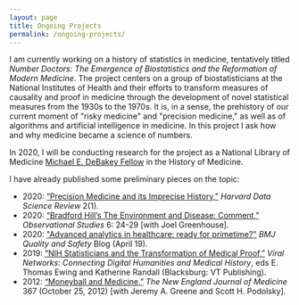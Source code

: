 ```yaml
---
layout: page
title: Ongoing Projects 
permalink: /ongoing-projects/
---
```


I am currently working on a history of statistics in medicine, tentatively titled *Number Doctors: The Emergence of Biostatistics and the Reformation of Modern Medicine*. The project centers on a group of biostatisticians at the National Institutes of Health and their efforts to transform measures of causality and proof in medicine through the development of novel statistical measures from the 1930s to the 1970s. It is, in a sense, the prehistory of our current moment of "risky medicine" and "precision medicine," as well as of algorithms and artificial intelligence in medicine. In this project I ask how and why medicine became a science of numbers.

In 2020, I will be conducting research for the project as a National Library of Medicine [Michael E. DeBakey Fellow](https://www.nlm.nih.gov/hmd/get-involved/debakey-fellowship.html) in the History of Medicine.

I have already published some preliminary pieces on the topic:
* 2020: [“Precision Medicine and its Imprecise History,”](https://doi.org/10.1162/99608f92.3e85b56a) *Harvard Data Science Review* 2(1).
* 2020: [“Bradford Hill’s The Environment and Disease: Comment,”](https://obsstudies.org/reprint-of-hills-the-enviroment-and-disease-association-or-causation-and-comments/) *Observational Studies* 6: 24-29 [with Joel Greenhouse].
* 2020: ["Advanced analytics in healthcare: ready for primetime?"](https://blogs.bmj.com/qualitysafety/2020/04/19/advanced-analytics-in-healthcare-ready-for-primetime/) *BMJ Quality and Safety* Blog (April 19).
* 2019: [“NIH Statisticians and the Transformation of Medical Proof,”](https://publishing.vt.edu/site/books/10.21061/viral-networks/) *Viral Networks: Connecting Digital Humanities and Medical History*, eds E. Thomas Ewing and Katherine Randall (Blacksburg: VT Publishing).
* 2012: [“Moneyball and Medicine,”](nejm_moneyball_oct_2012.pdf) *The New England Journal of Medicine* 367 (October 25, 2012) [with Jeremy A. Greene and Scott H. Podolsky].